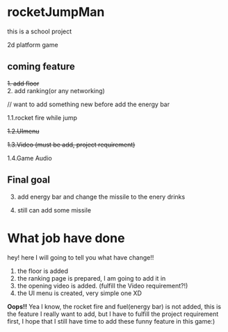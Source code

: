 # rocketJumpMan

this is a school project

2d platform game

coming feature
----------------
~~1. add floor~~  
2. add ranking(or any networking)


// want to add something new before add the energy bar


1.1.rocket fire while jump


~~1.2.UImenu~~


~~1.3.Video (must be add, project requirement)~~


1.4.Game Audio

Final goal
-----

3. add energy bar and change the missile to the enery drinks


4. still can add some missile


What job have done
===========
hey! here I will going to tell you what have change!!
1. the floor is added
2. the ranking page is prepared, I am going to add it in
3. the opening video is added. (fulfill the Video requirement?!)
4. the UI menu is created, very simple one XD

__Oops!!__
Yea I know, the rocket fire and fuel(energy bar) is not added, this is the feature I really want to add, but I have to fulfill the project requirement first, I hope that I still have time to add these funny feature in this game:)

